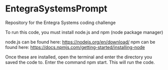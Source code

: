 # EntegraSystemsPrompt
Repository for the Entegra Systems coding challenge


To run this code, you must install node.js and npm (node package manager)

node.js can be found here: https://nodejs.org/en/download/
npm can be found here: https://docs.npmjs.com/getting-started/installing-node

Once these are installed, open the terminal and enter the directory you saved the code to.
Enter the command npm start.
This will run the code.
